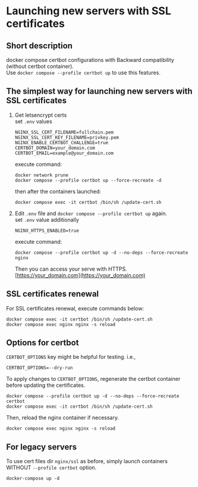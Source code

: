 # Launching new servers with SSL certificates

## Short description

docker compose certbot configurations with Backward compatibility (without certbot container).  
Use `docker compose --profile certbot up` to use this features.

## The simplest way for launching new servers with SSL certificates

1. Get letsencrypt certs  
   set `.env` values
   ```properties
   NGINX_SSL_CERT_FILENAME=fullchain.pem
   NGINX_SSL_CERT_KEY_FILENAME=privkey.pem
   NGINX_ENABLE_CERTBOT_CHALLENGE=true
   CERTBOT_DOMAIN=your_domain.com
   CERTBOT_EMAIL=example@your_domain.com
   ```
   execute command:
   ```shell
   docker network prune
   docker compose --profile certbot up --force-recreate -d
   ```
   then after the containers launched:
   ```shell
   docker compose exec -it certbot /bin/sh /update-cert.sh
   ```
2. Edit `.env` file and `docker compose --profile certbot up` again.  
   set `.env` value additionally
   ```properties
   NGINX_HTTPS_ENABLED=true
   ```
   execute command:
   ```shell
   docker compose --profile certbot up -d --no-deps --force-recreate nginx
   ```
   Then you can access your serve with HTTPS.  
   [https://your_domain.com](https://your_domain.com)

## SSL certificates renewal

For SSL certificates renewal, execute commands below:

```shell
docker compose exec -it certbot /bin/sh /update-cert.sh
docker compose exec nginx nginx -s reload
```

## Options for certbot

`CERTBOT_OPTIONS` key might be helpful for testing. i.e.,

```properties
CERTBOT_OPTIONS=--dry-run
```

To apply changes to `CERTBOT_OPTIONS`, regenerate the certbot container before updating the certificates.

```shell
docker compose --profile certbot up -d --no-deps --force-recreate certbot
docker compose exec -it certbot /bin/sh /update-cert.sh
```

Then, reload the nginx container if necessary.

```shell
docker compose exec nginx nginx -s reload
```

## For legacy servers

To use cert files dir `nginx/ssl` as before, simply launch containers WITHOUT `--profile certbot` option.

```shell
docker-compose up -d
```
